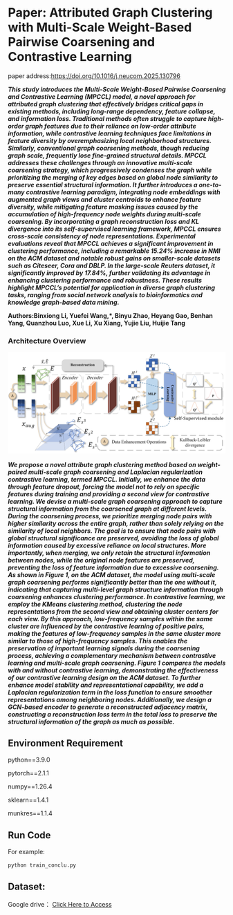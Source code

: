 # Paper: Attributed Graph Clustering with Multi-Scale Weight-Based Pairwise Coarsening and Contrastive Learning

paper address:https://doi.org/10.1016/j.neucom.2025.130796

***This study introduces the Multi-Scale Weight-Based Pairwise Coarsening and Contrastive Learning (MPCCL) model, a novel approach for attributed graph clustering that effectively bridges critical gaps in existing methods, including long-range dependency, feature collapse, and information loss. Traditional methods often struggle to capture high-order graph features due to their reliance on low-order attribute information, while contrastive learning techniques face limitations in feature diversity by overemphasizing local neighborhood structures. Similarly, conventional graph coarsening methods, though reducing graph scale, frequently lose fine-grained structural details. MPCCL addresses these challenges through an innovative multi-scale coarsening strategy, which progressively condenses the graph while prioritizing the merging of key edges based on global node similarity to preserve essential structural information. It further introduces a one-to-many contrastive learning paradigm, integrating node embeddings with augmented graph views and cluster centroids to enhance feature diversity, while mitigating feature masking issues caused by the accumulation of high-frequency node weights during multi-scale coarsening. By incorporating a graph reconstruction loss and KL divergence into its self-supervised learning framework, MPCCL ensures cross-scale consistency of node representations. Experimental evaluations reveal that MPCCL achieves a significant improvement in clustering performance, including a remarkable 15.24% increase in NMI on the ACM dataset and notable robust gains on smaller-scale datasets such as Citeseer, Cora and DBLP. In the large-scale Reuters dataset, it significantly improved by 17.84%, further validating its advantage in enhancing clustering performance and robustness. These results highlight MPCCL’s potential for application in diverse graph clustering tasks, ranging from social network analysis to bioinformatics and knowledge graph-based data mining.***

**Authors:Binxiong Li, Yuefei Wang,*, Binyu Zhao, Heyang Gao, Benhan Yang, Quanzhou Luo, Xue Li, Xu Xiang, Yujie Liu, Huijie Tang**

### Architecture Overview

![MPCCL](https://github.com/YF-W/MPCCL/blob/1446e417487806a2357471439b806349a0a23425/MPCCL.png)

***We propose a novel attribute graph clustering method based on weight-paired multi-scale graph coarsening and Laplacian regularization contrastive learning, termed MPCCL. Initially, we enhance the data through feature dropout, forcing the model not to rely on specific features during training and providing a second view for contrastive learning. We devise a multi-scale graph coarsening approach to capture structural information from the coarsened graph at different levels. During the coarsening process, we prioritize merging node pairs with higher similarity across the entire graph, rather than solely relying on the similarity of local neighbors. The goal is to ensure that node pairs with global structural significance are preserved, avoiding the loss of global information caused by excessive reliance on local structures. More importantly, when merging, we only retain the structural information between nodes, while the original node features are preserved, preventing the loss of feature information due to excessive coarsening. As shown in Figure 1, on the ACM dataset, the model using multi-scale graph coarsening performs significantly better than the one without it, indicating that capturing multi-level graph structure information through coarsening enhances clustering performance. In contrastive learning, we employ the KMeans clustering method, clustering the node representations from the second view and obtaining cluster centers for each view. By this approach, low-frequency samples within the same cluster are influenced by the contrastive learning of positive pairs, making the features of low-frequency samples in the same cluster more similar to those of high-frequency samples. This enables the preservation of important learning signals during the coarsening process, achieving a complementary mechanism between contrastive learning and multi-scale graph coarsening. Figure 1 compares the models with and without contrastive learning, demonstrating the effectiveness of our contrastive learning design on the ACM dataset. To further enhance model stability and representational capability, we add a Laplacian regularization term in the loss function to ensure smoother representations among neighboring nodes. Additionally, we design a GCN-based encoder to generate a reconstructed adjacency matrix, constructing a reconstruction loss term in the total loss to preserve the structural information of the graph as much as possible.***

## Environment Requirement

python==3.9.0

pytorch==2.1.1

numpy==1.26.4

sklearn==1.4.1

munkres==1.1.4

## Run Code

For example: 

```python
python train_conclu.py
```

## Dataset:

Google drive：
[Click Here to Access](https://drive.google.com/drive/folders/1FfXnNGiOTuFUhNoEEkWvQpdZ1sIzBWp6?usp=sharing)
